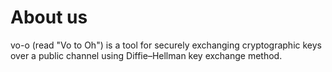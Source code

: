 # About us
vo-o (read "Vo to Oh") is a tool for securely exchanging cryptographic keys over a public channel using Diffie–Hellman key exchange method.
